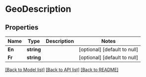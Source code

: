 # GeoDescription

## Properties
Name | Type | Description | Notes
------------ | ------------- | ------------- | -------------
**En** | **string** |  | [optional] [default to null]
**Fr** | **string** |  | [optional] [default to null]

[[Back to Model list]](../README.md#documentation-for-models) [[Back to API list]](../README.md#documentation-for-api-endpoints) [[Back to README]](../README.md)


